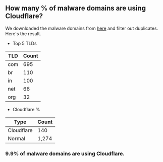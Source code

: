 ## How many % of malware domains are using Cloudflare?


We downloaded the malware domains from [here](https://urlhaus.abuse.ch) and filter out duplicates.
Here's the result.


[//]: # (start replacement)


- Top 5 TLDs

| TLD | Count |
| --- | --- |
| com | 695 |
| br | 110 |
| in | 100 |
| net | 66 |
| org | 32 |


- Cloudflare %

| Type | Count |
| --- | --- |
| Cloudflare | 140 |
| Normal | 1,274 |


### 9.9% of malware domains are using Cloudflare.